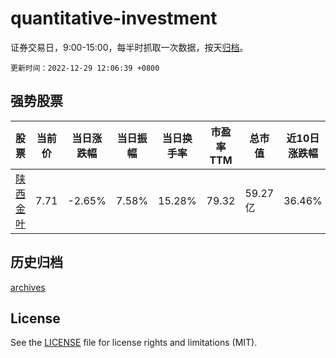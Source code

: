 # quantitative-investment

证券交易日，9:00-15:00，每半时抓取一次数据，按天[归档](archives)。

`更新时间：2022-12-29 12:06:39 +0800`

## 强势股票

|股票|当前价|当日涨跌幅|当日振幅|当日换手率|市盈率TTM|总市值|近10日涨跌幅|
|----|----|----|----|----|----|----|----|
|[陕西金叶](https://xueqiu.com/S/SZ000812)|7.71|-2.65%|7.58%|15.28%|79.32|59.27亿|36.46%|

## 历史归档

[archives](archives)

## License

See the [LICENSE](LICENSE) file for license rights and limitations (MIT).